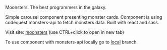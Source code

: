 Moonsters. The best programmers in the galaxy. 

Simple carousel component presenting monster cards. Component is using codequest monsters-api to fetch monsters data.  Built with react and sass.

Visit site: 
 <a href="https://danogo.github.io/moonsters/" target="_blank">moonsters</a> (use CTRL+click to open in new tab)

 To use component with monsters-api locally go to <a href="https://github.com/danogo/moonsters/tree/local">local</a> branch.